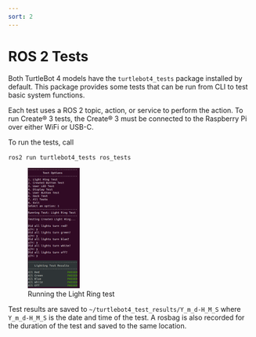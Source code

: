 ```yaml
---
sort: 2
---
```


# ROS 2 Tests

Both TurtleBot 4 models have the `turtlebot4_tests` package installed by default. This package provides some tests that can be run from CLI to test basic system functions.

Each test uses a ROS 2 topic, action, or service to perform the action. To run Create® 3 tests, the Create® 3 must be connected to the Raspberry Pi over either WiFi or USB-C.

To run the tests, call

```bash
ros2 run turtlebot4_tests ros_tests
```

<figure class="aligncenter">
    <img src="media/ros_tests.png" alt="ROS tests" style="width: 25%"/>
    <figcaption>Running the Light Ring test</figcaption>
</figure>

Test results are saved to `~/turtlebot4_test_results/Y_m_d-H_M_S` where `Y_m_d-H_M_S` is the date and time of the test. A rosbag is also recorded for the duration of the test and saved to the same location.